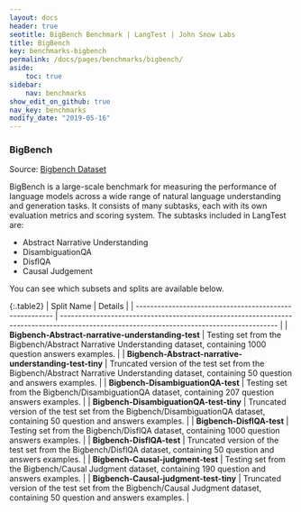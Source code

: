 ```yaml
---
layout: docs
header: true
seotitle: BigBench Benchmark | LangTest | John Snow Labs
title: BigBench
key: benchmarks-bigbench
permalink: /docs/pages/benchmarks/bigbench/
aside:
    toc: true
sidebar:
    nav: benchmarks
show_edit_on_github: true
nav_key: benchmarks
modify_date: "2019-05-16"
---
```


### BigBench

Source: [Bigbench Dataset](https://arxiv.org/abs/2206.04615)

BigBench is a large-scale benchmark for measuring the performance of language models across a wide range of natural language understanding and generation tasks. It consists of many subtasks, each with its own evaluation metrics and scoring system. The subtasks included in LangTest are:
- Abstract Narrative Understanding
- DisambiguationQA
- DisflQA
- Causal Judgement


You can see which subsets and splits are available below.

{:.table2}
| Split Name                                              | Details                                                                                                                                    |
| ------------------------------------------------------- | ------------------------------------------------------------------------------------------------------------------------------------------ |
| **Bigbench-Abstract-narrative-understanding-test**      | Testing set from the Bigbench/Abstract Narrative Understanding dataset, containing 1000 question answers examples.                         |
| **Bigbench-Abstract-narrative-understanding-test-tiny** | Truncated version of the test set from the Bigbench/Abstract Narrative Understanding dataset, containing 50 question and answers examples. |
| **Bigbench-DisambiguationQA-test**                      | Testing set from the Bigbench/DisambiguationQA dataset, containing 207 question answers examples.                                          |
| **Bigbench-DisambiguationQA-test-tiny**                 | Truncated version of the test set from the Bigbench/DisambiguationQA dataset, containing 50 question and answers examples.                 |
| **Bigbench-DisflQA-test**                               | Testing set from the Bigbench/DisflQA dataset, containing 1000 question answers examples.                                                  |
| **Bigbench-DisflQA-test**                               | Truncated version of the test set from the Bigbench/DisflQA dataset, containing 50 question and answers examples.                          |
| **Bigbench-Causal-judgment-test**                       | Testing set from the Bigbench/Causal Judgment dataset, containing 190 question and answers examples.                                       |
| **Bigbench-Causal-judgment-test-tiny**                  | Truncated version of the test set from the Bigbench/Causal Judgment dataset, containing 50 question and answers examples.                  |
